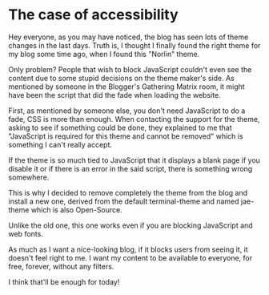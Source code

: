 # The case of accessibility

Hey everyone, as you may have noticed, the blog has seen lots of theme changes in the last days. Truth is, I thought I finally found the right theme for my blog some time ago, when I found this "Norlin" theme.

Only problem? People that wish to block JavaScript couldn't even see the content due to some stupid decisions on the theme maker's side. As mentioned by someone in the Blogger's Gathering Matrix room, it might have been the script that did the fade when loading the website.

First, as mentioned by someone else, you don't need JavaScript to do a fade, CSS is more than enough. When contacting the support for the theme, asking to see if something could be done, they explained to me that "JavaScript is required for this theme and cannot be removed" which is something I can't really accept.

If the theme is so much tied to JavaScript that it displays a blank page if you disable it or if there is an error in the said script, there is something wrong somewhere.

This is why I decided to remove completely the theme from the blog and install a new one, derived from the default terminal-theme and named jae-theme which is also  Open-Source.

Unlike the old one, this one works even if you are blocking JavaScript and web fonts.

As much as I want a nice-looking blog, if it blocks users from seeing it, it doesn't feel right to me. I want my content to be available to everyone, for free, forever, without any filters.

I think that'll be enough for today!
